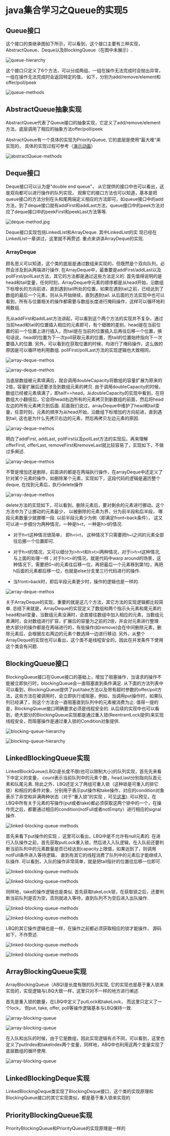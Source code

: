 # java集合学习之Queue的实现5

## Queue接口
这个接口的类继承图如下所示，可以看到，这个接口主要有三种实现， AbstractQueue、Deque以及BlockingQueue（在图中未展示）. 

![queue-hierarchy](https://github.com/Essviv/images/blob/master/queue-hierarchy.jpg?raw=true)

这个接口只定义了6个方法，可以分成两组，一组在操作无法完成时会抛出异常，一组在操作无法完成时会返回特定的值， 如下，分别为add/remove/element和offer/poll/peek

![queue-methods](https://github.com/Essviv/images/blob/master/queue-methods.jpg?raw=true)

## AbstractQueue抽象实现
AbstractQueue代表了Queue接口的抽象实现，它定义了add/remove/element方法，底层调用了相应的抽象方法offer/poll/peek

AbstractQueue有一个具体的实现为PriorityQueue, 它的底层是使用“最大堆”来实现的， 具体的实现过程可参考（[演示动画](http://ds.fmdca380.com/ex/heap.html "演示动画")）

![abstractQueue-methods](https://github.com/Essviv/images/blob/master/aqs-methods.jpg?raw=true)

## Deque接口

Deque接口可以认为是"double end queue"， 从它提供的接口中也可以看出，这是双向都可以进行操作的队列实现， 观察它的接口方法也可以知道，基本是把queue接口的方法分别在头和尾两端定义相应的方法即可，如queue接口中的add方法，到了deque接口就有addFirst和addLast方法，queue接口中的peek方法对应了deque接口中的peekFirst和peekLast方法等等. 

![deque-method.jpg](https://github.com/Essviv/images/blob/master/deque-methods.jpg?raw=true)

Deque接口实现包括LinkedList和ArrayDeque. 其中LinkedList的实
现已经在LinkedList一章讲过，这里就不再赘述. 重点来讲讲ArrayDeque的实现. 


### ArrayDeque

顾名思义可以知道，这个类的底层是通过数组来实现的，但既然是个双向队列，必然会涉及到从两端进行操作.  在ArrayDeque中，最重要是addFirst/addLast以及pollFirst/pollLast方法，其它的方法都是通过这些方法定义的. 首先值得说明的是head和tail变量，任何时刻，ArrayDeque中元素的顺序都是从head开始，沿数组下标增长的方向前进，直到遇到tail所处的位置，如果在遇到tail之前，已经达到了数组的最后一个元素，则从头开始继续，直到遇到tail. 从后面的方法实现中也可以看到，所有与位置相关的操作都需要与数组长度进行掩码操作，这样可以循环地利用数组.

先从addFirst和addLast方法讲起，可以看到这个两个方法的实现并不复杂，通过当前head和tail的位置插入相应的元素即可，有个细微的差别，head是在当前位置的前一个位置上进行插入，而tail是在当前的位置插入后再往后移一个位置，换句话说，head的位置为下一次poll获取元素的位置，而tail的位置始终指向下一次要插入的位置. 另外，可以看到在获取位置的时候，均进行了掩码操作，这么做的原因是可以循环地利用数组. pollFirst/pollLast方法的实现逻辑也大致相同，

![array-deque-methos](https://github.com/Essviv/images/blob/master/array-deque-methods.jpg?raw=true)

![array-deque-methos](https://github.com/Essviv/images/blob/master/array-deque-methods-2.jpg?raw=true)

当底层数组被元素填满后，就会调用doubleCapacity将数组的容量扩展为原来的2倍，容量扩展后还要涉及到数组元素的拷贝. 由于调用doubleCapacity的时候，数组已经被元素填满了，即tailf==head，从doubleCapacity的实现中看到，在将数组大小翻倍后，它会将head右边所有的元素拷贝到新数组的前面，然后将head左边的所有元素拷贝到后面. 前面我们说过，arrayDeque中维护了head和tail变量，任意时刻，元素的顺序为从head开始，沿数组下标增加的方向前进，直到遇到tail, 这也是为什么先拷贝右边的元素，然后再拷贝左边元素的原因.


![array-deque-methos](https://github.com/Essviv/images/blob/master/array-deque-methods-3.jpg?raw=true)

明白了addFirst, addLast, pollFirst以及pollLast方法的实现后，再来理解offerFirst, offerLast,  removeFirst和removeLast就比较容易了，实现如下，不做过多阐述.

![array-deque-methos](https://github.com/Essviv/images/blob/master/array-deque-methods-4.jpg?raw=true)


不管是增加还是删除，前面讲的都是在两端执行操作，在arrayDeque中还定义了针对某个元素的操作，如删除某个元素，实现如下，这段代码的逻辑是遍历整个deque, 在找到元素后，执行delete操作

![array-deque-methos](https://github.com/Essviv/images/blob/master/array-deque-methods-5.jpg?raw=true)

delete方法的实现如下，可以看到，删除元素后，要对剩余的元素进行挪动。这个方法中为了让挪动的元素最少， 以被删除的元素为界，分为前半段和后半段， 哪段元素数量少就挪哪一段. 以前半段元素少为例（即满足front<back条件）， 这又可以进一步细分为两种情况，一种是h<t，一种是h>t的情况.  

* 对于h<t这种情况很简单， 即h<i<t， 这种情况下只需要把h~i之间的元素全部往后挪一个位置即可.

* 对于h>t的情况，又可以细分为i>h>t和h>t>i两种情况，对于i>h>t这种情况, 与上面的处理一样；对于h>t>i的情况，就是代码中warp around的场景，这种情况下，需要把0~i的元素往后移一位，再把最后一个元素移到第1位，再把h后面的元素都后移一位，也就是else分支里三行代码进行的操作.

* 当front>back时，即后半段元素更少时，操作的逻辑也是一样的.

![array-deque-methos](https://github.com/Essviv/images/blob/master/array-deque-methods-6.jpg?raw=true)

关于ArrayDeque的实现，重要的就是这几个方法，其它方法的实现逻辑都比较简单. 总结下来就是，ArrayDeque的实现定义了数组和两个指示头元素和尾元素的head和tail变量，当数组元素没满时，会直接往数组中加入相应的元素，当数组元素满时，会对数组进行扩容，扩展后的容量为之前的2倍，并会对元素进行整理. 绝大部分的操作都是在两端进行的，有些操作(如remove)会在中间删除元素，删除元素后，会根据左右两边的元素个数选择一边进行移动. 另外，从整个ArrayDeque的实现也可以看出，这个类不是线程安全的，因此在并发条件下使用这个类会有问题.

## BlockingQueue接口

BlockingQueue接口在Queue接口的基础上，增加了阻塞操作，当请求的操作不能被立即执行时，blockingQueue会一直阻塞直到条件满足. 从下面的方法列表中可以看到，BlockingQueue提供了put/take方法以及带有超时参数的offer/poll方法，这些方法在被调用时，会立即执行或阻塞，例如，当调用put操作时，如果队列已经满了，则这个方法会一直阻塞直到队列中的元素被消费为止. 值得一提的是，BlockingQueue接口明确要求必须是线程安全的. 从后续的实现中也可以看到，绝大部分的BlockingQueue实现都是通过重入锁(ReentrantLock提供)来实现线程安全，而阻塞操作是通过重入锁的Condition对象提供. 

![blocking-queue-hierarchy](https://github.com/Essviv/images/blob/master/blocking-queue-hierarchy.jpg?raw=true)

![blocking-queue-hierarchy](https://github.com/Essviv/images/blob/master/blocking-queue-methods.jpg?raw=true)

## LinkedBlockingQueue实现
LinkedBlockQueue(LBQ)是长度不限(也可以限制大小)的队列实现，首先先来看下中定义的变量， count表示当前队列中的元素个数，head,last分别指向队首元素和队尾元素. 除此之外，LBQ还定义了两组可重入锁（这种锁是可重入的排它锁）和相应的条件对象，分别用于表示put操作和take操作，对应的condition对象表示了非空和非满两种状态（对于“重入锁”的实现 ，可见[这里](https://leanote.com/note/58466b91b026af6100000001 "这里")). 可以预见，在LBQ中所有关于元素的写操作(put或者take)都必须获取这两个锁中的一个，在操作完之后，都要通过相应的condition(notFull或者notEmpty）进行相应的signal操作.

![linked-blocking-queue-methods](https://github.com/Essviv/images/blob/master/linked-blocking-queue-method.jpg?raw=true)

首先来看下put操作的实现 ，这里可以看出，LBQ中是不允许有null元素的. 在进行入队操作之前，首先获取putLock重入锁，然后进入入队逻辑，在入队前还要判断当前队列中的元素数量是否已经达到capacity上限值，如果达到了，则调用notFull条件进入等待逻辑， 直到有其它的线程消费了队列中的元素后才能继续入队操作. 可以看到，入队的操作非常简单，就是把tail指针的位置往后移一位即可.

![linked-blocking-queue-methods](https://github.com/Essviv/images/blob/master/linked-blocking-queue-method-2.jpg?raw=true)

![linked-blocking-queue-methods](https://github.com/Essviv/images/blob/master/linked-blocking-queue-method-3.jpg?raw=true)

同样地，take的操作逻辑也是类似. 首先获取takeLock锁，在获取锁之后，还要判断当前队列是否为空，否则就进入等待，直到队列不为空后进入出队操作. 

![linked-blocking-queue-methods](https://github.com/Essviv/images/blob/master/linked-blocking-queue-method-4.jpg?raw=true)

![linked-blocking-queue-methods](https://github.com/Essviv/images/blob/master/linked-blocking-queue-method-5.jpg?raw=true)

LBQ的其它操作逻辑也是一样，在操作之前都必须获取相应的锁才能操作， 源码如下，不作赘述.

![linked-blocking-queue-methods](https://github.com/Essviv/images/blob/master/linked-blocking-queue-method-6.jpg?raw=true)

![linked-blocking-queue-methods](https://github.com/Essviv/images/blob/master/linked-blocking-queue-method-7.jpg?raw=true)

## ArrayBlockingQueue实现
ArrayBlockingQueue（ABQ)是长度有限的队列实现,  它的实现也是基于重入锁来实现的，实现逻辑与LBQ大致一样，这里只对不一样的地方进行阐述.

首先是重入锁的数量，在LBQ中定义了putLock和takeLock， 而这里只定义了一个lock， 但put, take, offer, poll等操作逻辑基本与LBQ保持一致. 

![array-blocking-queue](https://github.com/Essviv/images/blob/master/array-blocking-queue-method.jpg?raw=true)

![array-blocking-queue](https://github.com/Essviv/images/blob/master/array-blocking-queue-method-2.jpg?raw=true)

在入队和出队的时候，由于它是数组，因此实现逻辑有点不同，可以看到，这里也定义了putIndex和takeIndex两个变量，同样地，ABQ中也利用这两个变量实现了底层数组的循环使用. 

![array-blocking-queue](https://github.com/Essviv/images/blob/master/array-blocking-queue-method-3.jpg?raw=true)

## LinkedBlockingDeque实现

LinkedBlockingDeque类实现了BlockingDeque接口，这个类的实现原理和BlockingQueue接口的其它实现类似，都是基于重入锁来实现的

## PriorityBlockingQueue实现

PriorityBlockingQueue和PriorityQueue的实现原理是一样的